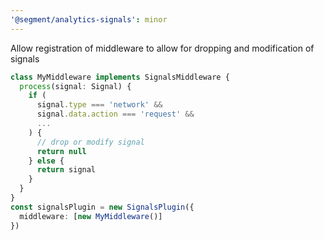 ```yaml
---
'@segment/analytics-signals': minor
---
```


Allow registration of middleware to allow for dropping and modification of signals

```ts
class MyMiddleware implements SignalsMiddleware {
  process(signal: Signal) {
    if (
      signal.type === 'network' &&
      signal.data.action === 'request' &&
      ...
    ) {
      // drop or modify signal
      return null
    } else {
      return signal
    }
  }
}
const signalsPlugin = new SignalsPlugin({
  middleware: [new MyMiddleware()]
})
```
